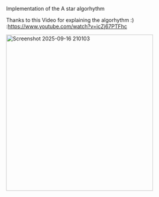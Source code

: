 Implementation of the A star algorhythm

Thanks to this Video for explaining the algorhythm :) :https://www.youtube.com/watch?v=icZj67PTFhc


<img width="397" height="421" alt="Screenshot 2025-09-16 210103" src="https://github.com/user-attachments/assets/3e842a9c-2fdc-4113-be88-bb60ef6a005e" />
